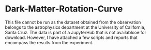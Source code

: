 # Dark-Matter-Rotation-Curve
This file cannot be run as the dataset obtained from the observation belongs to the astrophysics department at the University of California, Santa Cruz. The data is part of a JupyterHub that is not availablooe for download. However, I have attached a few scripts and reports that encompass the results from the experiment.
